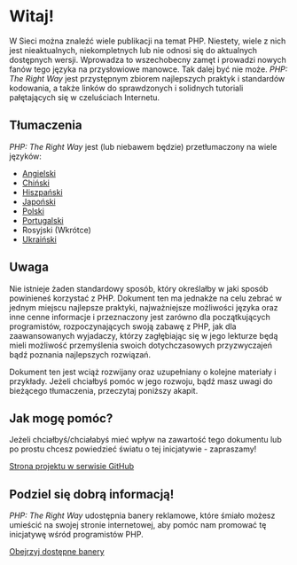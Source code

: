 # Witaj!

W Sieci można znaleźć wiele publikacji na temat PHP. Niestety, wiele z nich jest nieaktualnych, niekompletnych lub nie
odnosi się do aktualnych dostępnych wersji. Wprowadza to wszechobecny zamęt i prowadzi nowych fanów tego języka na
przysłowiowe manowce. Tak dalej być nie może. _PHP: The Right Way_ jest przystępnym zbiorem najlepszych praktyk i
standardów kodowania, a także linków do sprawdzonych i solidnych tutoriali pałętających się w czeluściach Internetu. 

## Tłumaczenia

_PHP: The Right Way_ jest (lub niebawem będzie) przetłumaczony na wiele języków:

* [Angielski](http://www.phptherightway.com)
* [Chiński](http://wulijun.github.com/php-the-right-way)
* [Hiszpański](http://es.phptherightway.com)
* [Japoński](http://ja.phptherightway.com)
* [Polski](http://pl.phptherightway.com)
* [Portugalski](http://br.phptherightway.com/)
* Rosyjski (Wkrótce)
* [Ukraiński](http://iflista.github.com/php-the-right-way/)

## Uwaga

Nie istnieje żaden standardowy sposób, który określałby w jaki sposób powinieneś korzystać z PHP. Dokument ten ma
jednakże na celu zebrać w jednym miejscu najlepsze praktyki, najważniejsze możliwości języka oraz inne cenne
informacje i przeznaczony jest zarówno dla początkujących programistów, rozpoczynających swoją zabawę z PHP, jak dla
zaawansowanych wyjadaczy, którzy zagłębiając się w jego lekturze będą mieli możliwość przemyślenia swoich
dotychczasowych przyzwyczajeń bądź poznania najlepszych rozwiązań.

Dokument ten jest wciąż rozwijany oraz uzupełniany o kolejne materiały i przykłady. Jeżeli chciałbyś pomóc w jego
rozwoju, bądź masz uwagi do bieżącego tłumaczenia, przeczytaj poniższy akapit.

## Jak mogę pomóc?

Jeżeli chciałbyś/chciałabyś mieć wpływ na zawartość tego dokumentu lub po prostu chcesz powiedzieć światu o tej
inicjatywie - zapraszamy!

[Strona projektu w serwisie GitHub][1] 

## Podziel się dobrą informacją!

_PHP: The Right Way_ udostępnia banery reklamowe, które śmiało możesz umieścić na swojej stronie internetowej, aby
pomóc nam promować tę inicjatywę wśród programistów PHP.

[Obejrzyj dostępne banery][2]

[1]: https://github.com/bartosz-maciaszek/php-the-right-way/tree/gh-pages
[2]: /banners.html
